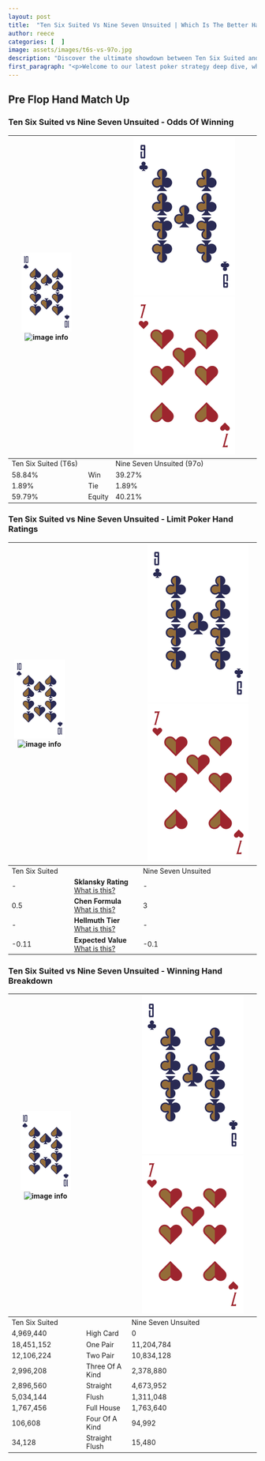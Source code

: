 ```yaml
---
layout: post
title:  "Ten Six Suited Vs Nine Seven Unsuited | Which Is The Better Hand In Poker? A Complete Guide"
author: reece
categories: [  ]
image: assets/images/t6s-vs-97o.jpg
description: "Discover the ultimate showdown between Ten Six Suited and Nine Seven Unsuited in poker! Uncover the odds, strategies, and scenarios where one hand triumphs over the other. Get ready to up your poker game with this thrilling analysis."
first_paragraph: "<p>Welcome to our latest poker strategy deep dive, where we're pitting two distinct hands against each other in a high-stakes showdown: Ten Six Suited vs Nine Seven Unsuited.</p><p>In the dynamic world of poker, every decision counts, and knowing which hand holds the upper hand is key to your success at the table.</p><p>In this article, we'll dissect these two hands, explore the scenarios where one dominates the other, and equip you with the knowledge to make strategic choices that can tip the odds in your favor.</p><p>Get ready to unravel the intriguing dynamics of these poker hands and elevate your game to new heights.</p>"
---
```




[comment]: # (sp0)

## Pre Flop Hand Match Up

<div class="table hand-ratings" markdown="1"> 



### Ten Six Suited vs Nine Seven Unsuited - Odds Of Winning


    
| ![image info](assets/images/hand1/T.png) ![image info](assets/images/hand1/6s.png) |  | ![image info](assets/images/hand2/9.png) ![image info](assets/images/hand2/7o.png) |
| -------- | -------- | -------- |
| Ten Six Suited (T6s) |  | Nine Seven Unsuited (97o) |
| 58.84% | Win | 39.27% |
| 1.89% | Tie | 1.89% |
| 59.79% | Equity | 40.21% |




[comment]: # (sp1)



### Ten Six Suited vs Nine Seven Unsuited - Limit Poker Hand Ratings


    
| ![image info](assets/images/hand1/T.png) ![image info](assets/images/hand1/6s.png) |  | ![image info](assets/images/hand2/9.png) ![image info](assets/images/hand2/7o.png) |
| -------- | -------- | -------- |
| Ten Six Suited |  | Nine Seven Unsuited |
| - | **Sklansky Rating** [What is this?](/sklansky-rating-explained) | - |
| 0.5 | **Chen Formula** [What is this?](/chen-formula-explained) | 3 |
| - | **Hellmuth Tier** [What is this?](/Hellmuth-tier-explained) | - |
| -0.11 | **Expected Value** [What is this?](/expected-value-explained) | -0.1 |




[comment]: # (sp2)



### Ten Six Suited vs Nine Seven Unsuited - Winning Hand Breakdown


    
| ![image info](assets/images/hand1/T.png) ![image info](assets/images/hand1/6s.png) |  | ![image info](assets/images/hand2/9.png) ![image info](assets/images/hand2/7o.png) |
| -------- | -------- | -------- |
| Ten Six Suited |  | Nine Seven Unsuited |
| 4,969,440 | High Card | 0 |
| 18,451,152 | One Pair | 11,204,784 |
| 12,106,224 | Two Pair | 10,834,128 |
| 2,996,208 | Three Of A Kind | 2,378,880 |
| 2,896,560 | Straight | 4,673,952 |
| 5,034,144 | Flush | 1,311,048 |
| 1,767,456 | Full House | 1,763,640 |
| 106,608 | Four Of A Kind | 94,992 |
| 34,128 | Straight Flush | 15,480 |




[comment]: # (sp3)



</div>

[comment]: # (sp4)



[comment]: # (sp5)

